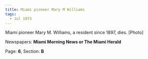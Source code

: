 ```yaml
---  
title: Miami pioneer Mary M Williams  
tags:  
  - Jul 1973  
---  
```

  
Miami pioneer Mary M. Williams, a resident since 1897, dies. [Photo]  
  
Newspapers: **Miami Morning News or The Miami Herald**  
  
Page: **6**, Section: **B** 
